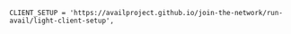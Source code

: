 
    CLIENT_SETUP = 'https://availproject.github.io/join-the-network/run-avail/light-client-setup',

